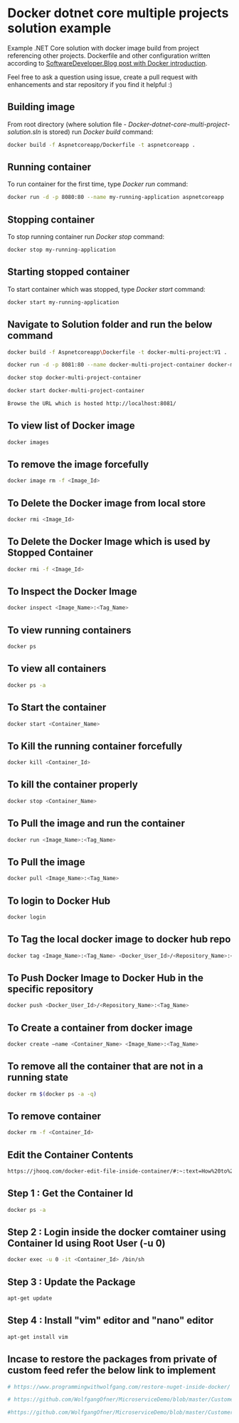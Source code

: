 # Docker dotnet core multiple projects solution example

Example .NET Core solution with docker image build from project referencing other projects.
Dockerfile and other configuration written according to [SoftwareDeveloper.Blog post with Docker introduction](https://www.softwaredeveloper.blog/multi-project-dotnet-core-solution-in-docker-image).

Feel free to ask a question using issue, create a pull request with enhancements and star repository if you find it helpful :)

## Building image
From root directory (where solution file -  _Docker-dotnet-core-multi-project-solution.sln_ is stored) run _Docker build_ command:
``` bash
docker build -f Aspnetcoreapp/Dockerfile -t aspnetcoreapp .
```

## Running container
To run container for the first time, type _Docker run_ command:
``` bash
docker run -d -p 8080:80 --name my-running-application aspnetcoreapp
```

## Stopping container
To stop running container run _Docker stop_ command:
``` bash
docker stop my-running-application
```

## Starting stopped container
To start container which was stopped, type _Docker start_ command:
``` bash
docker start my-running-application
```

## Navigate to Solution folder and run the below command
``` bash
docker build -f Aspnetcoreapp\Dockerfile -t docker-multi-project:V1 .
```

``` bash
docker run -d -p 8081:80 --name docker-multi-project-container docker-multi-project:V1
```

``` bash
docker stop docker-multi-project-container
```

``` bash
docker start docker-multi-project-container
```

``` bash
Browse the URL which is hosted http://localhost:8081/
```

## To view list of Docker image
``` bash
docker images
```

## To remove the image forcefully
``` bash
docker image rm -f <Image_Id>
```

## To Delete the Docker image from local store
``` bash
docker rmi <Image_Id>
```

## To Delete the Docker Image which is used by Stopped Container
``` bash
docker rmi -f <Image_Id>
```

## To Inspect the Docker Image
``` bash
docker inspect <Image_Name>:<Tag_Name>
```

## To view running containers
``` bash
docker ps
```

## To view all containers
``` bash
docker ps -a
```

## To Start the container
``` bash
docker start <Container_Name>
```

## To Kill the running container forcefully
``` bash
docker kill <Container_Id>
```

## To kill the container properly
``` bash
docker stop <Container_Name>
```

## To Pull the image and run the container
```bash 
docker run <Image_Name>:<Tag_Name>
```

## To Pull the image
```bash 
docker pull <Image_Name>:<Tag_Name>
```

## To login to Docker Hub
``` bash
docker login
```

## To Tag the local docker image to docker hub repo
``` bash
docker tag <Image_Name>:<Tag_Name> <Docker_User_Id>/<Repository_Name>:<Tag_Name>
```

## To Push Docker Image to Docker Hub in the specific repository
``` bash
docker push <Docker_User_Id>/<Repository_Name>:<Tag_Name>
```

## To Create a container from docker image
``` bash
docker create –name <Container_Name> <Image_Name>:<Tag_Name>
```

## To remove all the container that are not in a running state
``` bash
docker rm $(docker ps -a -q)
```

## To remove container
``` bash
docker rm -f <Container_Id>
```

## Edit the Container Contents
``` bash
https://jhooq.com/docker-edit-file-inside-container/#:~:text=How%20to%20edit%20file%20within%20Docker%20container%20or,vi%2C%20nano%2C%20vim%20etc.%20...%20More%20items...%20
```

## Step 1 : Get the Container Id
``` bash
docker ps -a
```

## Step 2 : Login inside the docker comtainer using Container Id using Root User (-u 0)
``` bash
docker exec -u 0 -it <Container_Id> /bin/sh
```

## Step 3 : Update the Package
``` bash
apt-get update
```

## Step 4 : Install "vim" editor and "nano" editor
``` bash
apt-get install vim
```


## Incase to restore the packages from private of custom feed refer the below link to implement
``` bash
# https://www.programmingwithwolfgang.com/restore-nuget-inside-docker/
```

``` bash
# https://github.com/WolfgangOfner/MicroserviceDemo/blob/master/CustomerApi/CustomerApi/Dockerfile
```

``` bash
#https://github.com/WolfgangOfner/MicroserviceDemo/blob/master/CustomerApi/CustomerApi/nuget.config
```